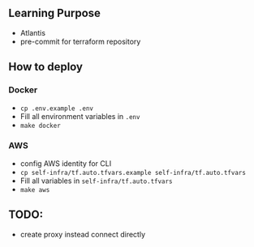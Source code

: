 ## Learning Purpose

- Atlantis
- pre-commit for terraform repository

## How to deploy

### Docker

- `cp .env.example .env`
- Fill all environment variables in `.env`
- `make docker`

### AWS

- config AWS identity for CLI
- `cp self-infra/tf.auto.tfvars.example self-infra/tf.auto.tfvars`
- Fill all variables in `self-infra/tf.auto.tfvars`
- `make aws`

## TODO:

- create proxy instead connect directly
